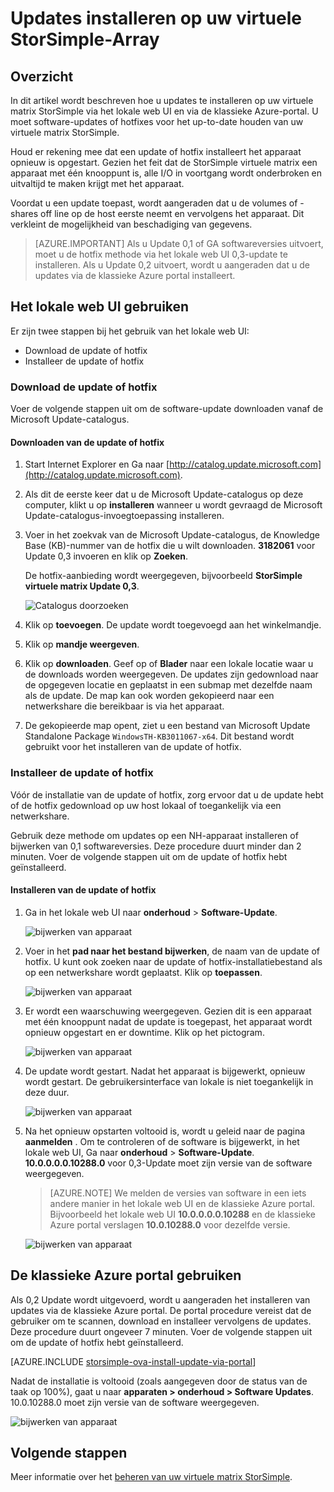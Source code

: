 <properties 
   pageTitle="Updates installeren op een virtuele matrix StorSimple | Microsoft Azure"
   description="Wordt beschreven hoe u de virtuele matrix StorSimple web UI updates via de portal en hotfix-methode toe te passen"
   services="storsimple"
   documentationCenter="NA"
   authors="alkohli"
   manager="carmonm"
   editor="" />
<tags 
   ms.service="storsimple"
   ms.devlang="NA"
   ms.topic="article"
   ms.tgt_pltfrm="NA"
   ms.workload="TBD"
   ms.date="09/07/2016"
   ms.author="alkohli" />

# <a name="install-updates-on-your-storsimple-virtual-array"></a>Updates installeren op uw virtuele StorSimple-Array

## <a name="overview"></a>Overzicht

In dit artikel wordt beschreven hoe u updates te installeren op uw virtuele matrix StorSimple via het lokale web UI en via de klassieke Azure-portal. U moet software-updates of hotfixes voor het up-to-date houden van uw virtuele matrix StorSimple. 

Houd er rekening mee dat een update of hotfix installeert het apparaat opnieuw is opgestart. Gezien het feit dat de StorSimple virtuele matrix een apparaat met één knooppunt is, alle I/O in voortgang wordt onderbroken en uitvaltijd te maken krijgt met het apparaat. 

Voordat u een update toepast, wordt aangeraden dat u de volumes of -shares off line op de host eerste neemt en vervolgens het apparaat. Dit verkleint de mogelijkheid van beschadiging van gegevens.

> [AZURE.IMPORTANT] Als u Update 0,1 of GA softwareversies uitvoert, moet u de hotfix methode via het lokale web UI 0,3-update te installeren. Als u Update 0,2 uitvoert, wordt u aangeraden dat u de updates via de klassieke Azure portal installeert.

## <a name="use-the-local-web-ui"></a>Het lokale web UI gebruiken 
 
Er zijn twee stappen bij het gebruik van het lokale web UI:

- Download de update of hotfix
- Installeer de update of hotfix

### <a name="download-the-update-or-the-hotfix"></a>Download de update of hotfix

Voer de volgende stappen uit om de software-update downloaden vanaf de Microsoft Update-catalogus.

#### <a name="to-download-the-update-or-the-hotfix"></a>Downloaden van de update of hotfix

1. Start Internet Explorer en Ga naar [http://catalog.update.microsoft.com](http://catalog.update.microsoft.com).

2. Als dit de eerste keer dat u de Microsoft Update-catalogus op deze computer, klikt u op **installeren** wanneer u wordt gevraagd de Microsoft Update-catalogus-invoegtoepassing installeren.
  
3. Voer in het zoekvak van de Microsoft Update-catalogus, de Knowledge Base (KB)-nummer van de hotfix die u wilt downloaden. **3182061** voor Update 0,3 invoeren en klik op **Zoeken**.

    De hotfix-aanbieding wordt weergegeven, bijvoorbeeld **StorSimple virtuele matrix Update 0,3**.

    ![Catalogus doorzoeken](./media/storsimple-ova-install-update-01/download1.png)

4. Klik op **toevoegen**. De update wordt toegevoegd aan het winkelmandje.

5. Klik op **mandje weergeven**.

6. Klik op **downloaden**. Geef op of **Blader** naar een lokale locatie waar u de downloads worden weergegeven. De updates zijn gedownload naar de opgegeven locatie en geplaatst in een submap met dezelfde naam als de update. De map kan ook worden gekopieerd naar een netwerkshare die bereikbaar is via het apparaat.

7. De gekopieerde map opent, ziet u een bestand van Microsoft Update Standalone Package `WindowsTH-KB3011067-x64`. Dit bestand wordt gebruikt voor het installeren van de update of hotfix.


### <a name="install-the-update-or-the-hotfix"></a>Installeer de update of hotfix

Vóór de installatie van de update of hotfix, zorg ervoor dat u de update hebt of de hotfix gedownload op uw host lokaal of toegankelijk via een netwerkshare. 

Gebruik deze methode om updates op een NH-apparaat installeren of bijwerken van 0,1 softwareversies. Deze procedure duurt minder dan 2 minuten. Voer de volgende stappen uit om de update of hotfix hebt geïnstalleerd.


#### <a name="to-install-the-update-or-the-hotfix"></a>Installeren van de update of hotfix

1. Ga in het lokale web UI naar **onderhoud** > **Software-Update**.

    ![bijwerken van apparaat](./media/storsimple-ova-install-update-01/update1m.png)

2. Voer in het **pad naar het bestand bijwerken**, de naam van de update of hotfix. U kunt ook zoeken naar de update of hotfix-installatiebestand als op een netwerkshare wordt geplaatst. Klik op **toepassen**.

    ![bijwerken van apparaat](./media/storsimple-ova-install-update-01/update2m.png)

3.  Er wordt een waarschuwing weergegeven. Gezien dit is een apparaat met één knooppunt nadat de update is toegepast, het apparaat wordt opnieuw opgestart en er downtime. Klik op het pictogram.

    ![bijwerken van apparaat](./media/storsimple-ova-install-update-01/update3m.png)

4. De update wordt gestart. Nadat het apparaat is bijgewerkt, opnieuw wordt gestart. De gebruikersinterface van lokale is niet toegankelijk in deze duur.

    ![bijwerken van apparaat](./media/storsimple-ova-install-update-01/update5m.png)

5. Na het opnieuw opstarten voltooid is, wordt u geleid naar de pagina **aanmelden** . Om te controleren of de software is bijgewerkt, in het lokale web UI, Ga naar **onderhoud** > **Software-Update**. **10.0.0.0.0.10288.0** voor 0,3-Update moet zijn versie van de software weergegeven.

    > [AZURE.NOTE] We melden de versies van software in een iets andere manier in het lokale web UI en de klassieke Azure portal. Bijvoorbeeld het lokale web UI **10.0.0.0.0.10288** en de klassieke Azure portal verslagen **10.0.10288.0** voor dezelfde versie. 

    ![bijwerken van apparaat](./media/storsimple-ova-install-update-01/update6m.png)





## <a name="use-the-azure-classic-portal"></a>De klassieke Azure portal gebruiken

Als 0,2 Update wordt uitgevoerd, wordt u aangeraden het installeren van updates via de klassieke Azure portal. De portal procedure vereist dat de gebruiker om te scannen, download en installeer vervolgens de updates. Deze procedure duurt ongeveer 7 minuten. Voer de volgende stappen uit om de update of hotfix hebt geïnstalleerd.

[AZURE.INCLUDE [storsimple-ova-install-update-via-portal](../../includes/storsimple-ova-install-update-via-portal.md)]

Nadat de installatie is voltooid (zoals aangegeven door de status van de taak op 100%), gaat u naar **apparaten > onderhoud > Software Updates**. 10.0.10288.0 moet zijn versie van de software weergegeven.

![bijwerken van apparaat](./media/storsimple-ova-install-update-01/azupdate12m.png)

## <a name="next-steps"></a>Volgende stappen

Meer informatie over het [beheren van uw virtuele matrix StorSimple](storsimple-ova-web-ui-admin.md).
